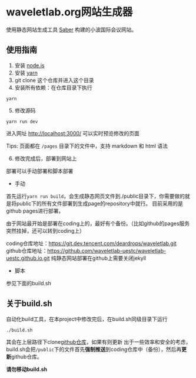 # waveletlab.org网站生成器

使用静态网站生成工具 [Saber](https://github.com/egoist/saber) 构建的小波国际会议网站。

## 使用指南

1. 安装 [node.js](https://nodejs.org/zh-cn/)
2. 安装 [yarn](https://yarnpkg.com/zh-Hant/)
3. git clone 这个仓库并进入这个目录
4. 安装所有依赖：在仓库目录下执行
```
yarn
```
5. 修改源码
```
yarn run dev
```
进入网址 [http://localhost:3000/](http://localhost:3000/) 可以实时预览修改的页面

Tips: 页面都在 `/pages` 目录下的文件中，支持 markdown 和 html 语法

6. 修改完成后，部署到网站上

部署可以手动部署和脚本部署

- 手动

首先运行`yarn run build`，会生成静态网页文件到./public目录下，你需要做的就是将public下的所有文件部署到生成page的repository中就行。
目前采用的是github pages进行部署。

由于网站最开始是部署在coding上的，最好有个备份。（比如github的pages服务突然挂掉，还可以转到coding上）

coding仓库地址：https://git.dev.tencent.com/deardrops/waveletlab.git
github仓库地址：https://github.com/waveletlab-uestc/waveletlab-uestc.github.io.git
纯静态网站部署在github上需要关闭jekyll

- 脚本

参见下面的build.sh

## 关于build.sh

自动化build工具，在本project中修改完后，在build.sh同级目录下运行
```
./build.sh
```
其会在上层路径下clone[github仓库](https://github.com/waveletlab-uestc/waveletlab-uestc.github.io.git)，如果有则更新
出于一些效率和安全的考虑，build.sh会把`/public`下的文件首先**强制推送**到coding仓库中（备份），然后再**更新**github仓库。

**请勿移动build.sh**
